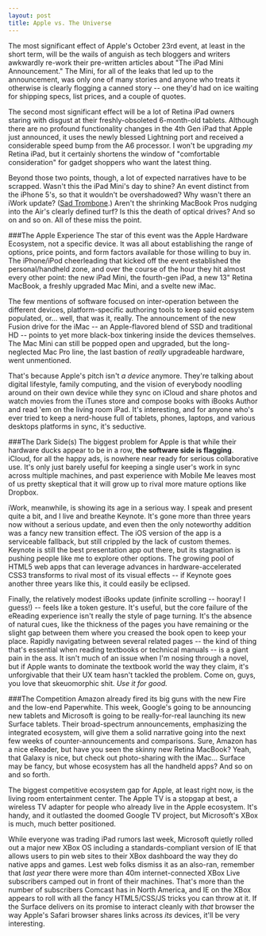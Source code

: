 ```yaml
---
layout: post
title: Apple vs. The Universe
---
```

The most significant effect of Apple's October 23rd event, at least in the short term, will be the wails of anguish as tech bloggers and writers awkwardly re-work their pre-written articles about "The iPad Mini Announcement." The Mini, for all of the leaks that led up to the announcement, was only one of many stories and anyone who treats it otherwise is clearly flogging a canned story -- one they'd had on ice waiting for shipping specs, list prices, and a couple of quotes.

The second most significant effect will be a lot of Retina iPad owners staring with disgust at their freshly-obsoleted 6-month-old tablets. Although there are no profound functionality changes in the 4th Gen iPad that Apple just announced, it uses the newly blessed Lightning port and received a considerable speed bump from the A6 processor. I won't be upgrading *my* Retina iPad, but it certainly shortens the window of "comfortable consideration" for gadget shoppers who want the latest thing.

Beyond those two points, though, a lot of expected narratives have to be scrapped. Wasn't this the iPad Mini's day to shine? An event distinct from the iPhone 5's, so that it wouldn't be overshadowed? Why wasn't there an iWork update? ([Sad Trombone](https://twitter.com/iWorkDeathWatch).) Aren't the shrinking MacBook Pros nudging into the Air's clearly defined turf? Is this the death of optical drives? And so on and so on. All of these miss the point.

###The Apple Experience
The star of this event was the Apple Hardware Ecosystem, not a specific device. It was all about establishing the range of options, price points, and form factors available for those willing to buy in. The iPhone/iPod cheerleading that kicked off the event established the personal/handheld zone, and over the course of the hour they hit almost every other point: the new iPad Mini, the fourth-gen iPad, a new 13" Retina MacBook, a freshly upgraded Mac Mini, and a svelte new iMac.

The few mentions of software focused on inter-operation between the different devices, platform-specific authoring tools to keep said ecosystem populated, or… well, that was it, really. The announcement of the new Fusion drive for the iMac -- an Apple-flavored blend of SSD and traditional HD -- points to yet more black-box tinkering inside the devices themselves. The Mac Mini can still be popped open and upgraded, but the long-neglected Mac Pro line, the last bastion of *really* upgradeable hardware, went unmentioned.

That's because Apple's pitch isn't *a device* anymore. They're talking about digital lifestyle, family computing, and the vision of everybody noodling around on their own device while they sync on iCloud and share photos and watch movies from the iTunes store and compose books with iBooks Author and read 'em on the living room iPad. It's interesting, and for anyone who's ever tried to keep a nerd-house full of tablets, phones, laptops, and various desktops platforms in sync, it's seductive.

###The Dark Side(s)
The biggest problem for Apple is that while their hardware ducks appear to be in a row, __the software side is flagging__. iCloud, for all the happy ads, is nowhere near ready for serious collaborative use. It's only just barely useful for keeping a single user's work in sync across multiple machines, and past experience with Mobile Me leaves most of us pretty skeptical that it will grow up to rival more mature options like Dropbox.

iWork, meanwhile, is showing its age in a serious way. I speak and present quite a bit, and I live and breathe Keynote. It's gone more than three years now without a serious update, and even then the only noteworthy addition was a fancy new transition effect. The iOS version of the app is a serviceable fallback, but still crippled by the lack of custom themes. Keynote is still the best presentation app out there, but its stagnation is pushing people like me to explore other options. The growing pool of HTML5 web apps that can leverage advances in hardware-accelerated CSS3 transforms to rival most of its visual effects -- if Keynote goes another three years like this, it could easily be eclipsed.

Finally, the relatively modest iBooks update (infinite scrolling -- hooray! I guess!) -- feels like a token gesture. It's useful, but the core failure of the eReading experience isn't really the style of page turning. It's the absence of natural cues, like the thickness of the pages you have remaining or the slight gap between them where you creased the book open to keep your place. Rapidly navigating between several related pages -- the kind of thing that's essential when reading textbooks or technical manuals -- is a giant pain in the ass. It isn't much of an issue when I'm nosing through a novel, but if Apple wants to dominate the textbook world the way they claim, it's unforgivable that their UX team hasn't tackled the problem. Come on, guys, you love that skeuomorphic shit. *Use it for good.* 

###The Competition
Amazon already fired its big guns with the new Fire and the low-end Paperwhite. This week, Google's going to be announcing new tablets and Microsoft is going to be really-for-real launching its new Surface tablets. Their broad-spectrum announcements, emphasizing the integrated ecosystem, will give them a solid narrative going into the next few weeks of counter-announcements and comparisons. Sure, Amazon has a nice eReader, but have you seen the skinny new Retina MacBook? Yeah, that Galaxy is nice, but check out photo-sharing with the iMac… Surface may be fancy, but whose ecosystem has all the handheld apps? And so on and so forth.  

The biggest competitive ecosystem gap for Apple, at least right now, is the living room entertainment center. The Apple TV is a stopgap at best, a wireless TV adapter for people who already live in the Apple ecosystem. It's handy, and it outlasted the doomed Google TV project, but Microsoft's XBox is much, much better positioned.

While everyone was trading iPad rumors last week, Microsoft quietly rolled out a major new XBox OS including a standards-compliant version of IE that allows users to pin web sites to their XBox dashboard the way they do native apps and games. Lest web folks dismiss it as an also-ran, remember that *last year* there were more than 40m internet-connected XBox Live subscribers camped out in front of their machines. That's more than the number of subscribers Comcast has in North America, and IE on the XBox appears to roll with all the fancy HTML5/CSS/JS tricks you can throw at it. If the Surface delivers on its promise to interact cleanly with *that* browser the way Apple's Safari browser shares links across *its* devices, it'll be very interesting.